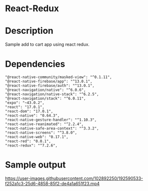 # React-Redux

# Description
Sample add to cart app using react redux.
# Dependencies
  
    "@react-native-community/masked-view": "^0.1.11",
    "@react-native-firebase/app": "^13.0.1",
    "@react-native-firebase/auth": "^13.0.1",
    "@react-navigation/native": "^6.0.6",
    "@react-navigation/native-stack": "^6.2.5",
    "@react-navigation/stack": "^6.0.11",
    "expo": "~43.0.2",
    "react": "17.0.1",
    "react-dom": "17.0.1",
    "react-native": "0.64.3",
    "react-native-gesture-handler": "^1.10.3",
    "react-native-reanimated": "^2.2.4",
    "react-native-safe-area-context": "^3.3.2",
    "react-native-screens": "^3.8.0",
    "react-native-web": "0.17.1",
    "react-red": "0.0.1",
    "react-redux": "^7.2.6",
  


# Sample output
https://user-images.githubusercontent.com/102892250/192590533-f252a1c3-25d6-4858-85f2-de4a1a651f23.mp4
